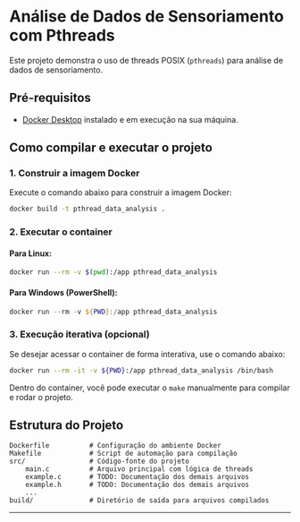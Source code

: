 # Análise de Dados de Sensoriamento com Pthreads

Este projeto demonstra o uso de threads POSIX (`pthreads`) para análise de dados de sensoriamento.
## Pré-requisitos

- [Docker Desktop](https://www.docker.com/products/docker-desktop) instalado e em execução na sua máquina.

## Como compilar e executar o projeto

### 1. Construir a imagem Docker

Execute o comando abaixo para construir a imagem Docker:

```bash
docker build -t pthread_data_analysis .
```

### 2. Executar o container

#### Para Linux:

```bash
docker run --rm -v $(pwd):/app pthread_data_analysis
```

#### Para Windows (PowerShell):

```powershell
docker run --rm -v ${PWD}:/app pthread_data_analysis
```

### 3. Execução iterativa (opcional)

Se desejar acessar o container de forma interativa, use o comando abaixo:

```bash
docker run --rm -it -v ${PWD}:/app pthread_data_analysis /bin/bash
```

Dentro do container, você pode executar o `make` manualmente para compilar e rodar o projeto.

## Estrutura do Projeto

```plaintext
Dockerfile          # Configuração do ambiente Docker
Makefile            # Script de automação para compilação
src/                # Código-fonte do projeto
    main.c          # Arquivo principal com lógica de threads
    example.c       # TODO: Documentação dos demais arquivos
    example.h       # TODO: Documentação dos demais arquivos
    ...
build/              # Diretório de saída para arquivos compilados
```
---